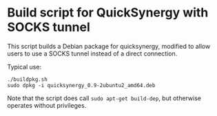 Build script for QuickSynergy with SOCKS tunnel
===============================================

This script builds a Debian package for quicksynergy, modified to allow users
to use a SOCKS tunnel instead of a direct connection.

Typical use:

    ./buildpkg.sh
    sudo dpkg -i quicksynergy_0.9-2ubuntu2_amd64.deb

Note that the script does call `sudo apt-get build-dep`, but otherwise
operates without privileges.
